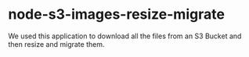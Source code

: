# node-s3-images-resize-migrate
We used this application to download all the files from an S3 Bucket and then resize and migrate them. 
